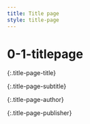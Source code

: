 ```yaml
---
title: Title page
style: title-page
---
```


# 0-1-titlepage

 {:.title-page-title}

 {:.title-page-subtitle}

 {:.title-page-author}

 {:.title-page-publisher}

